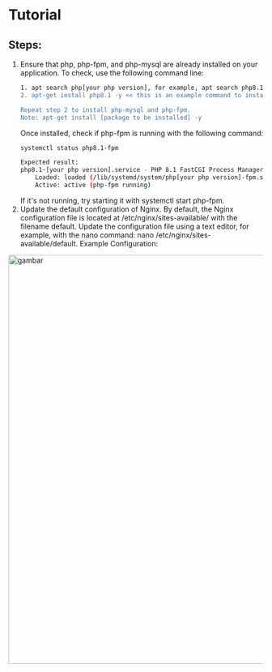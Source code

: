 # Tutorial

## Steps:
1. Ensure that php, php-fpm, and php-mysql are already installed on your application. To check, use the following command line:
   ```bash
   1. apt search php[your php version], for example, apt search php8.1 << the goal is to check if the package is available in the repositories of your operating system. If not, try using a public repository for the installation process.
   2. apt-get install php8.1 -y << this is an example command to install php with version 8.1, you can adjust according to the php version needed for your Laravel application.

   Repeat step 2 to install php-mysql and php-fpm.
   Note: apt-get install [package to be installed] -y
   ```
   Once installed, check if php-fpm is running with the following command:
   ```bash
   systemctl status php8.1-fpm

   Expected result:
   php8.1-[your php version].service - PHP 8.1 FastCGI Process Manager FPM for [Server OS]
       Loaded: loaded (/lib/systemd/system/php[your php version]-fpm.service)
       Active: active (php-fpm running)
   ```
   If it's not running, try starting it with systemctl start php-fpm.
2. Update the default configuration of Nginx. By default, the Nginx configuration file is located at /etc/nginx/sites-available/ with the filename default. Update the configuration file using a text editor, for example, with the nano command: nano /etc/nginx/sites-available/default.
Example Configuration:
<img width="807" alt="gambar" src="https://github.com/RNando1337/Laravel-Deploy-Methods/assets/60562868/06a6b8d2-9e11-44f1-86e4-c71ecebbe7cd">
